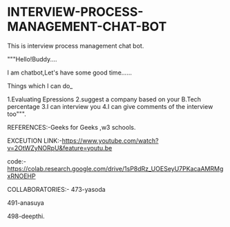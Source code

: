 # INTERVIEW-PROCESS-MANAGEMENT-CHAT-BOT
This is interview process management chat bot.

 """Hello!Buddy....
 
I am chatbot,Let's have some good time......

Things which I can do_

1.Evaluating Epressions
2.suggest a company based on your B.Tech percentage
3.I can interview you
4.I can give comments of the interview too""".


REFERENCES:-Geeks for Geeks ,w3 schools.


EXCEUTION LINK:-https://www.youtube.com/watch?v=2OtWZyNORpU&feature=youtu.be


code:-https://colab.research.google.com/drive/1sP8dRz_UOESeyU7PKacaAMRMgxRNOEHP


COLLABORATORIES:-
473-yasoda

491-anasuya

498-deepthi.
